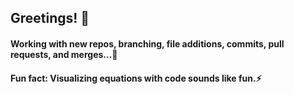 ## Greetings! 👋
#### Working with new repos, branching, file additions, commits, pull requests, and merges...🌱
#### Fun fact: Visualizing equations with code sounds like fun.⚡ 

<!--
**msgrant7/msgrant7** is a ✨ _special_ ✨ repository because its `README.md` (this file) appears on your GitHub profile.

Here are some ideas to get you started:

- 🤔 I’m looking for help with ...
- 💬 Ask me about ...
- 📫 How to reach me: ...

-->
